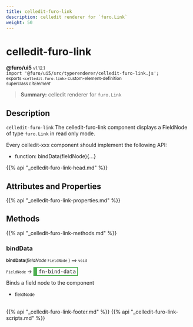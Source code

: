 ```yaml
---
title: celledit-furo-link
description: celledit renderer for `furo.Link`
weight: 50
---
```


# celledit-furo-link
**@furo/ui5** <small>v1.12.1</small>
<br>`import '@furo/ui5/src/typerenderer/celledit-furo-link.js';`<small>
<br>exports `<celledit-furo-link>` custom-element-definition
<br>superclass *LitElement*</small>

> **Summary:** celledit renderer for `furo.Link`

## Description

`celledit-furo-link`
The celledit-furo-link component displays a FieldNode of type `furo.Link` in read only mode.

Every celledit-xxx component should implement the following API:
- function: bindData(fieldNode){...}

{{% api "_celledit-furo-link-head.md" %}}

## Attributes and Properties
{{% api "_celledit-furo-link-properties.md" %}}




## Methods
{{% api "_celledit-furo-link-methods.md" %}}


### **bindData**
<small>**bindData**(*fieldNode* `FieldNode` ) ⟹ `void`</small>

<small>`FieldNode` </small> →
<span  style="border-width:2px 2px 2px 10px; border-style: solid;border-color:  rgb(76, 175, 80);font-family:monospace; padding:2px 4px;">fn-bind-data</span>

Binds a field node to the component

- <small>fieldNode </small>
<br><br>




{{% api "_celledit-furo-link-footer.md" %}}
{{% api "_celledit-furo-link-scripts.md" %}}
